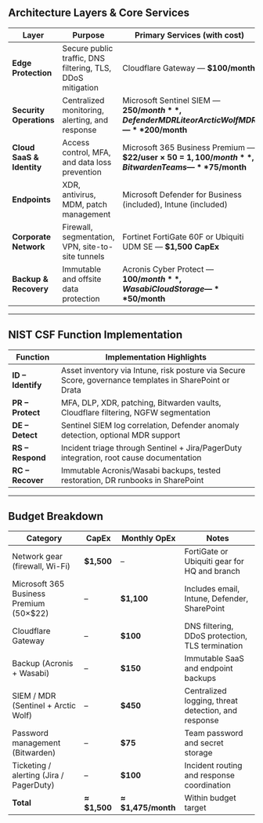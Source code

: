 
## **Architecture Layers & Core Services**

| **Layer**                 | **Purpose**                                                | **Primary Services (with cost)**                                                                   |
| ------------------------- | ---------------------------------------------------------- | -------------------------------------------------------------------------------------------------- |
| **Edge Protection**       | Secure public traffic, DNS filtering, TLS, DDoS mitigation | Cloudflare Gateway — **$100/month**                                                                |
| **Security Operations**   | Centralized monitoring, alerting, and response             | Microsoft Sentinel SIEM — **$250/month**, Defender MDR Lite or Arctic Wolf MDR — **$200/month**    |
| **Cloud SaaS & Identity** | Access control, MFA, and data loss prevention              | Microsoft 365 Business Premium — **$22/user × 50 = $1,100/month**, Bitwarden Teams — **$75/month** |
| **Endpoints**             | XDR, antivirus, MDM, patch management                      | Microsoft Defender for Business (included), Intune (included)                                      |
| **Corporate Network**     | Firewall, segmentation, VPN, site-to-site tunnels          | Fortinet FortiGate 60F or Ubiquiti UDM SE — **$1,500 CapEx**                                       |
| **Backup & Recovery**     | Immutable and offsite data protection                      | Acronis Cyber Protect — **$100/month**, Wasabi Cloud Storage — **$50/month**                       |

---

## **NIST CSF Function Implementation**

| **Function**      | **Implementation Highlights**                                                                          |
| ----------------- | ------------------------------------------------------------------------------------------------------ |
| **ID – Identify** | Asset inventory via Intune, risk posture via Secure Score, governance templates in SharePoint or Drata |
| **PR – Protect**  | MFA, DLP, XDR, patching, Bitwarden vaults, Cloudflare filtering, NGFW segmentation                     |
| **DE – Detect**   | Sentinel SIEM log correlation, Defender anomaly detection, optional MDR support                        |
| **RS – Respond**  | Incident triage through Sentinel + Jira/PagerDuty integration, root cause documentation                |
| **RC – Recover**  | Immutable Acronis/Wasabi backups, tested restoration, DR runbooks in SharePoint                        |

---

## **Budget Breakdown**

| **Category**                              | **CapEx**    | **Monthly OpEx**   | **Notes**                                           |
| ----------------------------------------- | ------------ | ------------------ | --------------------------------------------------- |
| Network gear (firewall, Wi-Fi)            | **$1,500**   | –                  | FortiGate or Ubiquiti gear for HQ and branch        |
| Microsoft 365 Business Premium (50×$22)   | –            | **$1,100**         | Includes email, Intune, Defender, SharePoint        |
| Cloudflare Gateway                        | –            | **$100**           | DNS filtering, DDoS protection, TLS termination     |
| Backup (Acronis + Wasabi)               | –            | **$150**           | Immutable SaaS and endpoint backups                 |
| SIEM / MDR (Sentinel + Arctic Wolf)     | –            | **$450**           | Centralized logging, threat detection, and response |
| Password management (Bitwarden)         | –            | **$75**            | Team password and secret storage                    |
| Ticketing / alerting (Jira / PagerDuty) | –            | **$100**           | Incident routing and response coordination          |
| **Total**                                 | **≈ $1,500** | **≈ $1,475/month** | Within budget target                                |

